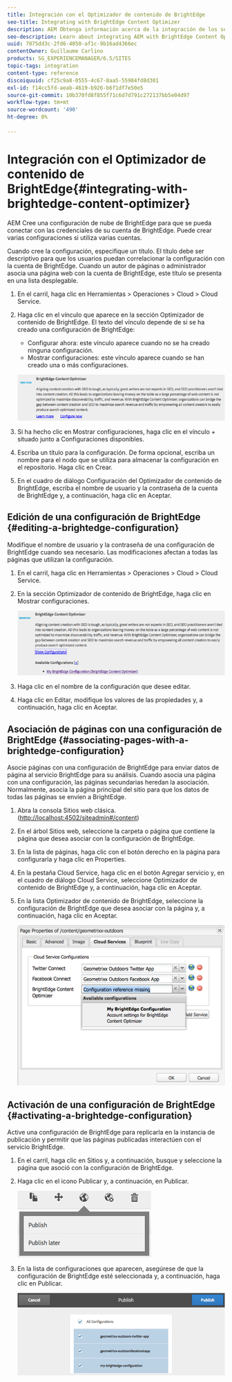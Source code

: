 ```yaml
---
title: Integración con el Optimizador de contenido de BrightEdge
seo-title: Integrating with BrightEdge Content Optimizer
description: AEM Obtenga información acerca de la integración de los segmentos de con el Optimizador de contenido de BrightEdge.
seo-description: Learn about integrating AEM with BrightEdge Content Optimizer.
uuid: 7075dd3c-2fd6-4050-af1c-9b16ad4366ec
contentOwner: Guillaume Carlino
products: SG_EXPERIENCEMANAGER/6.5/SITES
topic-tags: integration
content-type: reference
discoiquuid: cf25c9a8-0555-4c67-8aa5-55984fd8d301
exl-id: f14cc5fd-aeab-4619-b926-b6f1df7e50e5
source-git-commit: 10b370fd8f855f71c6d7d791c272137bb5e04d97
workflow-type: tm+mt
source-wordcount: '490'
ht-degree: 0%

---
```


# Integración con el Optimizador de contenido de BrightEdge{#integrating-with-brightedge-content-optimizer}

AEM Cree una configuración de nube de BrightEdge para que se pueda conectar con las credenciales de su cuenta de BrightEdge. Puede crear varias configuraciones si utiliza varias cuentas.

Cuando cree la configuración, especifique un título. El título debe ser descriptivo para que los usuarios puedan correlacionar la configuración con la cuenta de BrightEdge. Cuando un autor de páginas o administrador asocia una página web con la cuenta de BrightEdge, este título se presenta en una lista desplegable.

1. En el carril, haga clic en Herramientas > Operaciones > Cloud > Cloud Service.
1. Haga clic en el vínculo que aparece en la sección Optimizador de contenido de BrightEdge. El texto del vínculo depende de si se ha creado una configuración de BrightEdge:

   * Configurar ahora: este vínculo aparece cuando no se ha creado ninguna configuración.
   * Mostrar configuraciones: este vínculo aparece cuando se han creado una o más configuraciones.

   ![chlimage_1-4](assets/chlimage_1-4a.png)

1. Si ha hecho clic en Mostrar configuraciones, haga clic en el vínculo + situado junto a Configuraciones disponibles.
1. Escriba un título para la configuración. De forma opcional, escriba un nombre para el nodo que se utiliza para almacenar la configuración en el repositorio. Haga clic en Crear.
1. En el cuadro de diálogo Configuración del Optimizador de contenido de BrightEdge, escriba el nombre de usuario y la contraseña de la cuenta de BrightEdge y, a continuación, haga clic en Aceptar.

## Edición de una configuración de BrightEdge {#editing-a-brightedge-configuration}

Modifique el nombre de usuario y la contraseña de una configuración de BrightEdge cuando sea necesario. Las modificaciones afectan a todas las páginas que utilizan la configuración.

1. En el carril, haga clic en Herramientas > Operaciones > Cloud > Cloud Service.
1. En la sección Optimizador de contenido de BrightEdge, haga clic en Mostrar configuraciones.

   ![chlimage_1-5](assets/chlimage_1-5a.png)

1. Haga clic en el nombre de la configuración que desee editar.
1. Haga clic en Editar, modifique los valores de las propiedades y, a continuación, haga clic en Aceptar.

## Asociación de páginas con una configuración de BrightEdge {#associating-pages-with-a-brightedge-configuration}

Asocie páginas con una configuración de BrightEdge para enviar datos de página al servicio BrightEdge para su análisis. Cuando asocia una página con una configuración, las páginas secundarias heredan la asociación. Normalmente, asocia la página principal del sitio para que los datos de todas las páginas se envíen a BrightEdge.

1. Abra la consola Sitios web clásica. ([http://localhost:4502/siteadmin#/content](http://localhost:4502/siteadmin#/content))
1. En el árbol Sitios web, seleccione la carpeta o página que contiene la página que desea asociar con la configuración de BrightEdge.
1. En la lista de páginas, haga clic con el botón derecho en la página para configurarla y haga clic en Properties.
1. En la pestaña Cloud Service, haga clic en el botón Agregar servicio y, en el cuadro de diálogo Cloud Service, seleccione Optimizador de contenido de BrightEdge y, a continuación, haga clic en Aceptar.
1. En la lista Optimizador de contenido de BrightEdge, seleccione la configuración de BrightEdge que desea asociar con la página y, a continuación, haga clic en Aceptar.

   ![chlimage_1-6](assets/chlimage_1-6a.png)

## Activación de una configuración de BrightEdge {#activating-a-brightedge-configuration}

Active una configuración de BrightEdge para replicarla en la instancia de publicación y permitir que las páginas publicadas interactúen con el servicio BrightEdge.

1. En el carril, haga clic en Sitios y, a continuación, busque y seleccione la página que asoció con la configuración de BrightEdge.
1. Haga clic en el icono Publicar y, a continuación, en Publicar.

   ![chlimage_1-7](assets/chlimage_1-7a.png)

1. En la lista de configuraciones que aparecen, asegúrese de que la configuración de BrightEdge esté seleccionada y, a continuación, haga clic en Publicar.

   ![chlimage_1-8](assets/chlimage_1-8a.png)
